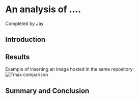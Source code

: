 # An analysis of ....
Completed by Jay

## Introduction

## Results
Example of inserting an image hosted in the same repository:
![Tmax comparison](https://github.com/3IE1/SciComp-2019/blob/master/Deliverables/calgary-montreal/Tmax_comparison.png?raw=true)

## Summary and Conclusion
